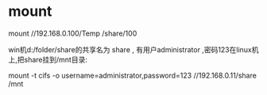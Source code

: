 mount
=====


mount //192.168.0.100/Temp /share/100




win机d:/folder/share的共享名为 share , 有用户administrator ,密码123在linux机上,把share挂到/mnt目录:

mount -t cifs -o username=administrator,password=123 //192.168.0.11/share /mnt
